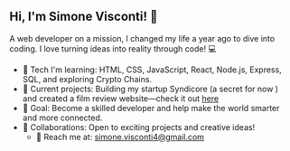 ## Hi, I'm Simone Visconti! 👋
A web developer on a mission, I changed my life a year ago to dive into coding. I love turning ideas into reality through code! 💻

- 🔧 Tech I'm learning: HTML, CSS, JavaScript, React, Node.js, Express, SQL, and exploring Crypto Chains.
- 🔭 Current projects: Building my startup Syndicore (a secret for now ) and created a film review website—check it out [here](https://opus-movies.netlify.app/)
- 🌱 Goal: Become a skilled developer and help make the world smarter and more connected.
- 👯 Collaborations: Open to exciting projects and creative ideas!
  - 📧 Reach me at: simone.visconti4@gmail.com

<!--
**Johnnyfromtheblock4/Johnnyfromtheblock4** is a ✨ _special_ ✨ repository because its `README.md` (this file) appears on your GitHub profile.

Here are some ideas to get you started:

- 🔭 I’m currently working on ...
- 🌱 I’m currently learning ...
- 👯 I’m looking to collaborate on ...
- 🤔 I’m looking for help with ...
- 💬 Ask me about ...
- 📫 How to reach me: ...
- 😄 Pronouns: ...
- ⚡ Fun fact: ...
-->
